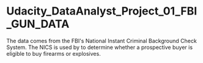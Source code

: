 # Udacity_DataAnalyst_Project_01_FBI_GUN_DATA
The data comes from the FBI's National Instant Criminal Background Check System. The NICS is used by to determine whether a prospective buyer is eligible to buy firearms or explosives.

